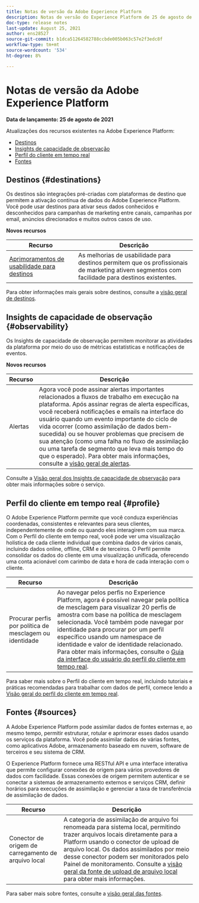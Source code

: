 ```yaml
---
title: Notas de versão da Adobe Experience Platform
description: Notas de versão do Experience Platform de 25 de agosto de 2021.
doc-type: release notes
last-update: August 25, 2021
author: ens28527
source-git-commit: b1dca51264582788ccbde005b063c57e2f3edc8f
workflow-type: tm+mt
source-wordcount: '534'
ht-degree: 8%

---
```



# Notas de versão da Adobe Experience Platform

**Data de lançamento: 25 de agosto de 2021**

Atualizações dos recursos existentes na Adobe Experience Platform:

- [Destinos](#destinations)
- [Insights de capacidade de observação](#observability)
- [Perfil do cliente em tempo real](#profile)
- [Fontes](#sources)

## Destinos {#destinations}

Os destinos são integrações pré-criadas com plataformas de destino que permitem a ativação contínua de dados do Adobe Experience Platform. Você pode usar destinos para ativar seus dados conhecidos e desconhecidos para campanhas de marketing entre canais, campanhas por email, anúncios direcionados e muitos outros casos de uso.

**Novos recursos**

| Recurso | Descrição |
| --- | --- |
| [Aprimoramentos de usabilidade para destinos](../../destinations/ui/activation-overview.md) | As melhorias de usabilidade para destinos permitem que os profissionais de marketing ativem segmentos com facilidade para destinos existentes. |

Para obter informações mais gerais sobre destinos, consulte a [visão geral de destinos](../../destinations/home.md).

## Insights de capacidade de observação {#observability}

Os Insights de capacidade de observação permitem monitorar as atividades da plataforma por meio do uso de métricas estatísticas e notificações de eventos.

**Novos recursos**

| Recurso | Descrição |
| --- | --- |
| Alertas | Agora você pode assinar alertas importantes relacionados a fluxos de trabalho em execução na plataforma. Após assinar regras de alerta específicas, você receberá notificações e emails na interface do usuário quando um evento importante do ciclo de vida ocorrer (como assimilação de dados bem-sucedida) ou se houver problemas que precisem de sua atenção (como uma falha no fluxo de assimilação ou uma tarefa de segmento que leva mais tempo do que o esperado). Para obter mais informações, consulte a [visão geral de alertas](../../observability/alerts/overview.md). |

Consulte a [Visão geral dos Insights de capacidade de observação](../../observability/home.md) para obter mais informações sobre o serviço.

## Perfil do cliente em tempo real {#profile}

O Adobe Experience Platform permite que você conduza experiências coordenadas, consistentes e relevantes para seus clientes, independentemente de onde ou quando eles interagirem com sua marca. Com o Perfil do cliente em tempo real, você pode ver uma visualização holística de cada cliente individual que combina dados de vários canais, incluindo dados online, offline, CRM e de terceiros. O Perfil permite consolidar os dados do cliente em uma visualização unificada, oferecendo uma conta acionável com carimbo de data e hora de cada interação com o cliente.

| Recurso | Descrição |
| ------- | ----------- |
| Procurar perfis por política de mesclagem ou identidade | Ao navegar pelos perfis no Experience Platform, agora é possível navegar pela política de mesclagem para visualizar 20 perfis de amostra com base na política de mesclagem selecionada. Você também pode navegar por identidade para procurar por um perfil específico usando um namespace de identidade e valor de identidade relacionado. Para obter mais informações, consulte o [Guia da interface do usuário do perfil do cliente em tempo real](../../profile/ui/user-guide.md). |

Para saber mais sobre o Perfil do cliente em tempo real, incluindo tutoriais e práticas recomendadas para trabalhar com dados de perfil, comece lendo a [Visão geral do perfil do cliente em tempo real](../../profile/home.md).

## Fontes {#sources}

A Adobe Experience Platform pode assimilar dados de fontes externas e, ao mesmo tempo, permitir estruturar, rotular e aprimorar esses dados usando os serviços da plataforma. Você pode assimilar dados de várias fontes, como aplicativos Adobe, armazenamento baseado em nuvem, software de terceiros e seu sistema de CRM.

O Experience Platform fornece uma RESTful API e uma interface interativa que permite configurar conexões de origem para vários provedores de dados com facilidade. Essas conexões de origem permitem autenticar e se conectar a sistemas de armazenamento externos e serviços CRM, definir horários para execuções de assimilação e gerenciar a taxa de transferência de assimilação de dados.

| Recurso | Descrição |
| ------- | ----------- |
| Conector de origem de carregamento de arquivo local | A categoria de assimilação de arquivo foi renomeada para sistema local, permitindo trazer arquivos locais diretamente para a Platform usando o conector de upload de arquivo local. Os dados assimilados por meio desse conector podem ser monitorados pelo Painel de monitoramento. Consulte a [visão geral da fonte de upload de arquivo local](../../sources/connectors/local-system/local-file-upload.md) para obter mais informações. |

Para saber mais sobre fontes, consulte a [visão geral das fontes](../../sources/home.md).
